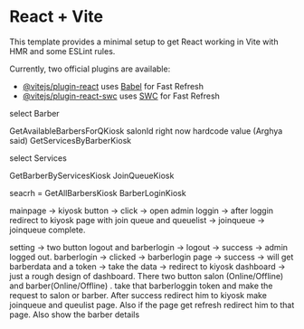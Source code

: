 # React + Vite

This template provides a minimal setup to get React working in Vite with HMR and some ESLint rules.

Currently, two official plugins are available:

- [@vitejs/plugin-react](https://github.com/vitejs/vite-plugin-react/blob/main/packages/plugin-react/README.md) uses [Babel](https://babeljs.io/) for Fast Refresh
- [@vitejs/plugin-react-swc](https://github.com/vitejs/vite-plugin-react-swc) uses [SWC](https://swc.rs/) for Fast Refresh


select Barber

GetAvailableBarbersForQKiosk salonId right now hardcode value (Arghya said)
GetServicesByBarberKiosk 

select Services

GetBarberByServicesKiosk
JoinQueueKiosk

seacrh = GetAllBarbersKiosk
BarberLoginKiosk 


mainpage -> kiyosk button -> click -> open admin loggin -> after loggin redirect to kiyosk page with join queue and queuelist -> joinqueue -> joinqueue complete. 

setting -> two button logout and barberlogin -> logout -> success -> admin logged out.
barberlogin -> clicked -> barberlogin page -> success -> will get barberdata and a token -> take the data -> redirect to kiyosk dashboard -> just a rough design of dashboard. There two button salon (Online/Offline) and barber(Online/Offline) . take that barberloggin token and make the request to salon or barber. After success redirect him to kiyosk make joinqueue and queulist page. Also if the page get refresh redirect him to that page. Also show the barber details



